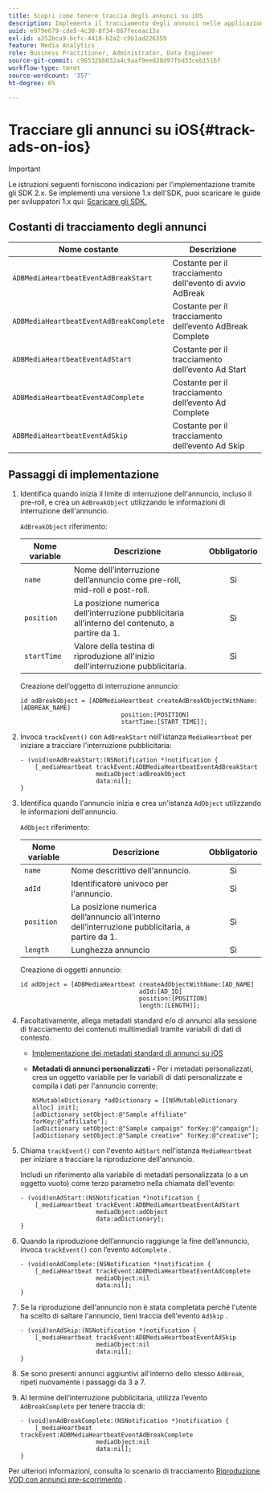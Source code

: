 ```yaml
---
title: Scopri come tenere traccia degli annunci su iOS
description: Implementa il tracciamento degli annunci nelle applicazioni iOS utilizzando Media SDK.
uuid: e979e679-cde5-4c30-8f34-867feceac13a
exl-id: a352bca9-bcfc-4418-b2a2-c9b1ad226359
feature: Media Analytics
role: Business Practitioner, Administrator, Data Engineer
source-git-commit: c96532bb032a4c9aaf9eed28d97fbd33ceb1516f
workflow-type: tm+mt
source-wordcount: '357'
ht-degree: 6%

---
```


# Tracciare gli annunci su iOS{#track-ads-on-ios}

>[!IMPORTANT]
>
>Le istruzioni seguenti forniscono indicazioni per l&#39;implementazione tramite gli SDK 2.x. Se implementi una versione 1.x dell&#39;SDK, puoi scaricare le guide per sviluppatori 1.x qui: [Scaricare gli SDK.](/help/sdk-implement/download-sdks.md)

## Costanti di tracciamento degli annunci

| Nome costante | Descrizione   |
|---|---|
| `ADBMediaHeartbeatEventAdBreakStart` | Costante per il tracciamento dell&#39;evento di avvio AdBreak |
| `ADBMediaHeartbeatEventAdBreakComplete` | Costante per il tracciamento dell’evento AdBreak Complete |
| `ADBMediaHeartbeatEventAdStart` | Costante per il tracciamento dell’evento Ad Start |
| `ADBMediaHeartbeatEventAdComplete` | Costante per il tracciamento dell’evento Ad Complete |
| `ADBMediaHeartbeatEventAdSkip` | Costante per il tracciamento dell’evento Ad Skip |

## Passaggi di implementazione

1. Identifica quando inizia il limite di interruzione dell&#39;annuncio, incluso il pre-roll, e crea un `AdBreakObject` utilizzando le informazioni di interruzione dell&#39;annuncio.

   `AdBreakObject` riferimento:

   | Nome variable | Descrizione | Obbligatorio |
   | --- | --- | :---: |
   | `name` | Nome dell’interruzione dell’annuncio come pre-roll, mid-roll e post-roll. | Sì |
   | `position` | La posizione numerica dell’interruzione pubblicitaria all’interno del contenuto, a partire da 1. | Sì |
   | `startTime` | Valore della testina di riproduzione all&#39;inizio dell&#39;interruzione pubblicitaria. | Sì |

   Creazione dell’oggetto di interruzione annuncio:

   ```
   id adBreakObject = [ADBMediaHeartbeat createAdBreakObjectWithName:[ADBREAK_NAME] 
                               position:[POSITION]  
                               startTime:[START_TIME]];
   ```

1. Invoca `trackEvent()` con `AdBreakStart` nell&#39;istanza `MediaHeartbeat` per iniziare a tracciare l&#39;interruzione pubblicitaria:

   ```
   - (void)onAdBreakStart:(NSNotification *)notification { 
       [_mediaHeartbeat trackEvent:ADBMediaHeartbeatEventAdBreakStart  
                        mediaObject:adBreakObject  
                        data:nil]; 
   }
   ```

1. Identifica quando l&#39;annuncio inizia e crea un&#39;istanza `AdObject` utilizzando le informazioni dell&#39;annuncio.

   `AdObject` riferimento:

   | Nome variable | Descrizione | Obbligatorio |
   | --- | --- | :---: |
   | `name` | Nome descrittivo dell&#39;annuncio. | Sì |
   | `adId` | Identificatore univoco per l&#39;annuncio. | Sì |
   | `position` | La posizione numerica dell’annuncio all’interno dell’interruzione pubblicitaria, a partire da 1. | Sì |
   | `length` | Lunghezza annuncio | Sì |

   Creazione di oggetti annuncio:

   ```
   id adObject = [ADBMediaHeartbeat createAdObjectWithName:[AD_NAME] 
                                    adId:[AD_ID] 
                                    position:[POSITION] 
                                    length:[LENGTH]];
   ```

1. Facoltativamente, allega metadati standard e/o di annunci alla sessione di tracciamento dei contenuti multimediali tramite variabili di dati di contesto.

   * [Implementazione dei metadati standard di annunci su iOS](/help/sdk-implement/track-ads/impl-std-ad-metadata/impl-std-ad-metadata-ios.md)
   * **Metadati di annunci personalizzati -** Per i metadati personalizzati, crea un oggetto variabile per le variabili di dati personalizzate e compila i dati per l&#39;annuncio corrente:

      ```
      NSMutableDictionary *adDictionary = [[NSMutableDictionary alloc] init]; 
      [adDictionary setObject:@"Sample affiliate" forKey:@"affiliate"]; 
      [adDictionary setObject:@"Sample campaign" forKey:@"campaign"]; 
      [adDictionary setObject:@"Sample creative" forKey:@"creative"];
      ```

1. Chiama `trackEvent()` con l&#39;evento `AdStart` nell&#39;istanza `MediaHeartbeat` per iniziare a tracciare la riproduzione dell&#39;annuncio.

   Includi un riferimento alla variabile di metadati personalizzata (o a un oggetto vuoto) come terzo parametro nella chiamata dell&#39;evento:

   ```
   - (void)onAdStart:(NSNotification *)notification { 
       [_mediaHeartbeat trackEvent:ADBMediaHeartbeatEventAdStart  
                        mediaObject:adObject  
                        data:adDictionary]; 
   }
   ```

1. Quando la riproduzione dell’annuncio raggiunge la fine dell’annuncio, invoca `trackEvent()` con l’evento `AdComplete` .

   ```
   - (void)onAdComplete:(NSNotification *)notification { 
       [_mediaHeartbeat trackEvent:ADBMediaHeartbeatEventAdComplete  
                        mediaObject:nil  
                        data:nil]; 
   }
   ```

1. Se la riproduzione dell&#39;annuncio non è stata completata perché l&#39;utente ha scelto di saltare l&#39;annuncio, tieni traccia dell&#39;evento `AdSkip` .

   ```
   - (void)onAdSkip:(NSNotification *)notification { 
       [_mediaHeartbeat trackEvent:ADBMediaHeartbeatEventAdSkip  
                        mediaObject:nil  
                        data:nil]; 
   }
   ```

1. Se sono presenti annunci aggiuntivi all&#39;interno dello stesso `AdBreak`, ripeti nuovamente i passaggi da 3 a 7.
1. Al termine dell’interruzione pubblicitaria, utilizza l’evento `AdBreakComplete` per tenere traccia di:

   ```
   - (void)onAdBreakComplete:(NSNotification *)notification { 
       [_mediaHeartbeat trackEvent:ADBMediaHeartbeatEventAdBreakComplete  
                        mediaObject:nil  
                        data:nil]; 
   }
   ```

Per ulteriori informazioni, consulta lo scenario di tracciamento [Riproduzione VOD con annunci pre-scorrimento](/help/sdk-implement/tracking-scenarios/vod-preroll-ads.md) .
